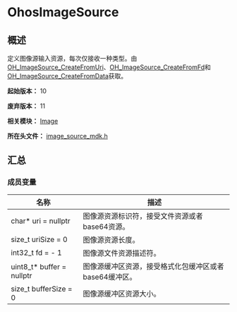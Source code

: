 # OhosImageSource
<!--Kit: Image Kit-->
<!--Subsystem: Multimedia-->
<!--Owner: @aulight02-->
<!--Designer: @liyang_bryan-->
<!--Tester: @xchaosioda-->
<!--Adviser: @w_Machine_cc-->

## 概述

定义图像源输入资源，每次仅接收一种类型。由[OH_ImageSource_CreateFromUri](capi-image-source-mdk-h.md#oh_imagesource_createfromuri)、[OH_ImageSource_CreateFromFd](capi-image-source-mdk-h.md#oh_imagesource_createfromfd)和[OH_ImageSource_CreateFromData](capi-image-source-mdk-h.md#oh_imagesource_createfromdata)获取。

**起始版本：** 10

**废弃版本：** 11

**相关模块：** [Image](capi-image.md)

**所在头文件：** [image_source_mdk.h](capi-image-source-mdk-h.md)

## 汇总

### 成员变量

| 名称 | 描述 |
| -- | -- |
| char* uri = nullptr | 图像源资源标识符，接受文件资源或者base64资源。 |
| size_t uriSize = 0 | 图像源资源长度。 |
| int32_t fd = - 1 | 图像源文件资源描述符。 |
| uint8_t* buffer = nullptr | 图像源缓冲区资源，接受格式化包缓冲区或者base64缓冲区。 |
| size_t bufferSize = 0 | 图像源缓冲区资源大小。 |


